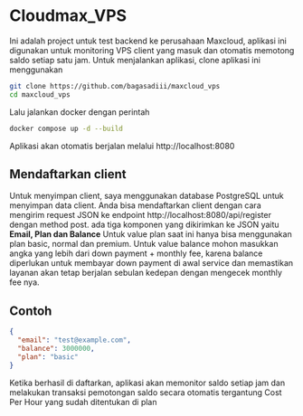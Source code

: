 # Cloudmax_VPS
Ini adalah project untuk test backend ke perusahaan Maxcloud, aplikasi ini digunakan untuk monitoring VPS client yang masuk dan otomatis memotong saldo setiap satu jam.
Untuk menjalankan aplikasi, clone aplikasi ini menggunakan
```sh
git clone https://github.com/bagasadiii/maxcloud_vps
cd maxcloud_vps
```
Lalu jalankan docker dengan perintah
```sh
docker compose up -d --build
```
Aplikasi akan otomatis berjalan melalui http://localhost:8080

## Mendaftarkan client
Untuk menyimpan client, saya menggunakan database PostgreSQL untuk menyimpan data client.
Anda bisa mendaftarkan client dengan cara mengirim request JSON ke endpoint http://localhost:8080/api/register dengan method post.
ada tiga komponen yang dikirimkan ke JSON yaitu **Email, Plan dan Balance**
Untuk value plan saat ini hanya bisa menggunakan plan basic, normal dan premium.
Untuk value balance mohon masukkan angka yang lebih dari down payment + monthly fee, karena balance diperlukan untuk membayar down payment di awal service dan memastikan layanan akan tetap berjalan sebulan kedepan dengan mengecek monthly fee nya.

## Contoh
```json
{
  "email": "test@example.com",
  "balance": 3000000,
  "plan": "basic"
}
```

Ketika berhasil di daftarkan, aplikasi akan memonitor saldo setiap jam dan melakukan transaksi pemotongan saldo secara otomatis tergantung Cost Per Hour yang sudah ditentukan di plan

